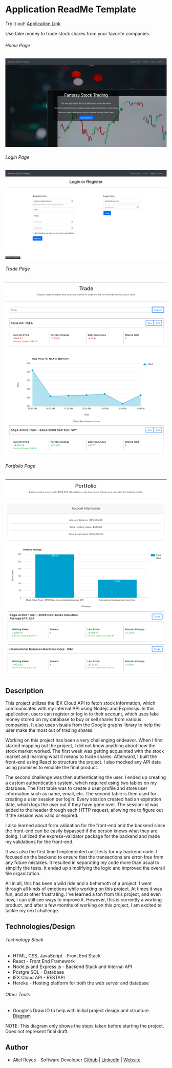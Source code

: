 # Application ReadMe Template

Try it out! [Application Link](https://ar-fantasy-stock-trading.herokuapp.com/)

Use fake money to trade stock shares from your favorite companies. 

###### Home Page
![Home Page](./assets/img/home.png)
###### Login Page
![Login Page](./assets/img/login.png)
###### Trade Page
![Trade Page](./assets/img/trade.png)
###### Portfolio Page
![Portfolio Page](./assets/img/portfolio.png)

## Description
This project utilizes the IEX Cloud API to fetch stock information, which communicates with my internal API using Nodejs and Expressjs. In this application, users can register or log in to their account, which uses fake money stored on my database to buy or sell shares from various companies. It also uses visuals from the Google graphs library to help the user make the most out of trading shares. 

Working on this project has been a very challenging endeavor. When I first started mapping out the project, I did not know anything about how the stock market worked. The first week was getting acquainted with the stock market and learning what it means to trade shares. Afterward, I built the front-end using React to structure the project. I also mocked any API data using promises to emulate the final product. 

The second challenge was then authenticating the user. I ended up creating a custom authentication system, which required using two tables on my database. The first table was to create a user profile and store user information such as name, email, etc. The second table is then used for creating a user session per login. Every session created had an expiration date, which logs the user out if they have gone over. The session-id was added to the header through each HTTP request, allowing me to figure out if the session was valid or expired. 

I also learned about form validation for the front-end and the backend since the front-end can be easily bypassed if the person knows what they are doing. I utilized the express-validator package for the backend and made my validations for the front-end.

It was also the first time I implemented unit tests for my backend code. I focused on the backend to ensure that the transactions are error-free from any future mistakes. It resulted in separating my code more than usual to simplify the tests. It ended up simplifying the logic and improved the overall file organization. 

All in all, this has been a wild ride and a behemoth of a project. I went through all kinds of emotions while working on this project. At times it was fun, and at other frustrating. I've learned a ton from this project, and even now, I can still see ways to improve it. However, this is currently a working product, and after a few months of working on this project, I am excited to tackle my next challenge. 

## Technologies/Design

###### Technology Stack
- HTML, CSS, JavaScript - Front End Stack
- React - Front End Framework
- Node.js and Express.js - Backend Stack and Internal API
- Postgre SQL - Database
- IEX Cloud API - RESTAPI
- Heroku - Hosting platform for both the web server and database

###### Other Tools
- Google's Draw.IO to help with initial project design and structure. [Diagram](https://drive.google.com/file/d/1UrLda1p3zZE7E3APX58-x-vgD99OsNIC/view?usp=sharing)

NOTE: This diagram only shows the steps taken before starting the project. Does not represent final draft. 

## Author
- Aliel Reyes - Software Developer [Github](https://github.com/Areyesfigueroa) | [LinkedIn](https://www.linkedin.com/in/alielreyes/) | [Website](https://alielreyes.netlify.app/)


